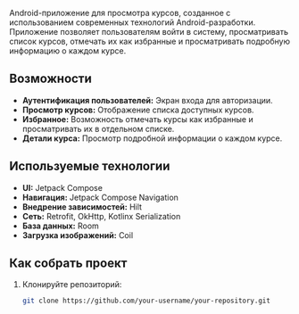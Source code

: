 Android-приложение для просмотра курсов, созданное с использованием современных технологий
Android-разработки. Приложение позволяет пользователям войти в систему, просматривать список курсов,
отмечать их как избранные и просматривать подробную информацию о каждом курсе.

## Возможности

- **Аутентификация пользователей:** Экран входа для авторизации.
- **Просмотр курсов:** Отображение списка доступных курсов.
- **Избранное:** Возможность отмечать курсы как избранные и просматривать их в отдельном списке.
- **Детали курса:** Просмотр подробной информации о каждом курсе.

## Используемые технологии

- **UI:** Jetpack Compose
- **Навигация:** Jetpack Compose Navigation
- **Внедрение зависимостей:** Hilt
- **Сеть:** Retrofit, OkHttp, Kotlinx Serialization
- **База данных:** Room
- **Загрузка изображений:** Coil

## Как собрать проект

1. Клонируйте репозиторий:
   ```bash
   git clone https://github.com/your-username/your-repository.git
